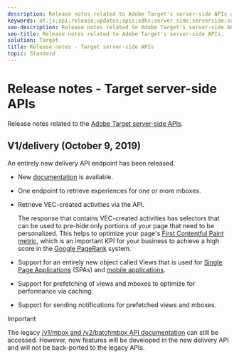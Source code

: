 ```yaml
---
description: Release notes related to Adobe Target's server-side APIs and SDKs
keywords: at.js;api;release;updates;apis;sdks;server side;serverside;server-side;api;delivery api
seo-description: Release notes related to Adobe Target's server-side APIs.
seo-title: Release notes related to Adobe Target's server-side APIs.
solution: Target
title: Release notes - Target server-side APIs
topic: Standard
---
```


# Release notes - Target server-side APIs

Release notes related to the [Adobe Target server-side APIs](https://developers.adobetarget.com/api/delivery-api/).

## V1/delivery (October 9, 2019)

An entirely new delivery API endpoint has been released.

* New [documentation](https://developers.adobetarget.com/api/delivery-api/) is available.
* One endpoint to retrieve experiences for one or more mboxes.
* Retrieve VEC-created activities via the API.
  
  The response that contains VEC-created activities has selectors that can be used to pre-hide only portions of your page that need to be personalized. This helps to optimize your page's [First Contentful Paint metric](https://developers.google.com/web/fundamentals/performance/user-centric-performance-metrics.html), which is an important KPI for your business to achieve a high score in the [Google PageRank](https://en.wikipedia.org/wiki/PageRank) system.

* Support for an entirely new object called Views that is used for [Single Page Applications](/help/c-implementing-target/c-implementing-target-for-client-side-web/how-to-deployatjs/target-atjs-single-page-application.md) (SPAs) and [mobile applications](/help/c-target-mobile-app/target-mobile-app.md).
* Support for prefetching of views and mboxes to optimize for performance via caching.
* Support for sending notifications for prefetched views and mboxes.

>[!IMPORTANT]
>
>The legacy [/v1/mbox and /v2/batchmbox API documentation](https://developers.adobetarget.com/api/legacy-api/index.html) can still be accessed. However, new features will be developed in the new delivery API and will not be back-ported to the legacy APIs.
